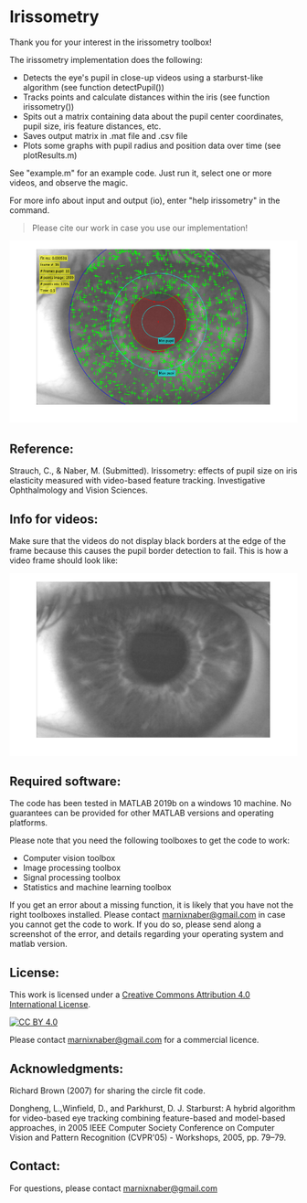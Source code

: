 # Irissometry

Thank you for your interest in the irissometry toolbox!

The irissometry implementation does the following:
- Detects the eye's pupil in close-up videos using a starburst-like algorithm (see function detectPupil())
- Tracks points and calculate distances within the iris (see function irissometry())
- Spits out a matrix containing data about the pupil center coordinates, pupil size, iris feature distances, etc.
- Saves output matrix in .mat file and .csv file
- Plots some graphs with pupil radius and position data over time (see plotResults.m)

See "example.m" for an example code. Just run it, select one or more videos, and observe the magic.

For more info about input and output (io), enter "help irissometry" in the command.

> Please cite our work in case you use our implementation!

![Example of irissometry output](https://github.com/marnixnaber/Irissometry/blob/main/images/irissometry.png)

## Reference:
Strauch, C., & Naber, M. (Submitted). Irissometry: effects of pupil size on iris elasticity measured with video-based feature tracking. Investigative Ophthalmology and Vision Sciences.

## Info for videos:
Make sure that the videos do not display black borders at the edge of the frame 
because this causes the pupil border detection to fail. This is how a video frame should look like:

![Example of a good video](https://github.com/marnixnaber/Irissometry/blob/main/images/goodVideoForIrissometry.png)

## Required software:
The code has been tested in MATLAB 2019b on a windows 10 machine. 
No guarantees can be provided for other MATLAB versions and operating platforms.

Please note that you need the following toolboxes to get the code to work:
- Computer vision toolbox 
- Image processing toolbox 
- Signal processing toolbox
- Statistics and machine learning toolbox

If you get an error about a missing function, it is likely that you have not the right toolboxes installed.
Please contact marnixnaber@gmail.com in case you cannot get the code to work. 
If you do so, please send along a screenshot of the error, and details regarding your
operating system and matlab version.

## License:

This work is licensed under a
[Creative Commons Attribution 4.0 International License][cc-by-sa].

[![CC BY 4.0][cc-by-image]][cc-by-sa]

[cc-by-sa]: https://creativecommons.org/licenses/by-nc-sa/4.0/
[cc-by-image]: https://i.creativecommons.org/l/by-nc-nd/4.0/88x31.png
<!-- https://i.creativecommons.org/l/by-nc-nd/4.0/88x31.png -->

Please contact marnixnaber@gmail.com for a commercial licence.


## Acknowledgments:
Richard Brown (2007) for sharing the circle fit code.

Dongheng, L.,Winfield, D., and Parkhurst, D. J. Starburst:
A hybrid algorithm for video-based eye tracking combining
feature-based and model-based approaches, in 2005
IEEE Computer Society Conference on Computer Vision
and Pattern Recognition (CVPR'05) - Workshops, 2005,
pp. 79–79.

## Contact:
For questions, please contact marnixnaber@gmail.com
